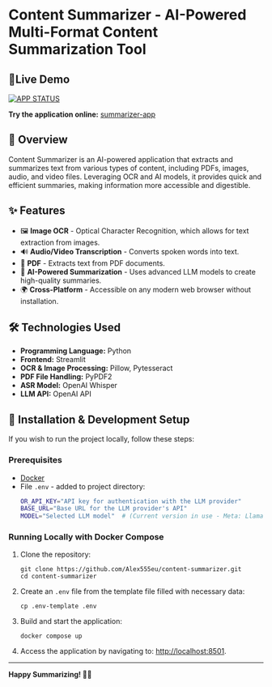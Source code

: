 # Content Summarizer - AI-Powered Multi-Format Content Summarization Tool

## 🚀Live Demo
[![APP STATUS](https://img.shields.io/badge/app%20status-up-brightgreen?style=for-the-badge)](https://summarizer-app.almapas.com/)

**Try the application online:** [summarizer-app](https://summarizer-app.almapas.com/)

## 📖 Overview
Content Summarizer is an AI-powered application that extracts and summarizes text from various types of content, including PDFs, images, audio, and video files. Leveraging OCR and AI models, it provides quick and efficient summaries, making information more accessible and digestible.

## ✨ Features
- 🖼 **Image OCR** - Optical Character Recognition, which allows for text extraction from images.
- 🔊 **Audio/Video Transcription** - Converts spoken words into text.
- 📄 **PDF** - Extracts text from PDF documents.
- 🧠 **AI-Powered Summarization** - Uses advanced LLM models to create high-quality summaries.
- 🌍 **Cross-Platform** - Accessible on any modern web browser without installation.

## 🛠️ Technologies Used
- **Programming Language:** Python
- **Frontend:** Streamlit
- **OCR & Image Processing:** Pillow, Pytesseract
- **PDF File Handling:** PyPDF2
- **ASR Model:** OpenAI Whisper
- **LLM API:** OpenAI API

## 📜 Installation & Development Setup
If you wish to run the project locally, follow these steps:

### Prerequisites
- [Docker](https://www.docker.com/)
- File `.env` - added to project directory:
  ```bash
  OR_API_KEY="API key for authentication with the LLM provider"
  BASE_URL="Base URL for the LLM provider's API"
  MODEL="Selected LLM model"  # (Current version in use - Meta: Llama 3.1 70B Instruct)
  ```

### Running Locally with Docker Compose
1. Clone the repository:
   ```
   git clone https://github.com/Alex555eu/content-summarizer.git
   cd content-summarizer
   ```

2. Create an `.env` file from the template file filled with necessary data:
   ```
   cp .env-template .env
   ```

3. Build and start the application:
   ```
   docker compose up 
   ```

4. Access the application by navigating to: [http://localhost:8501](http://localhost:8501).


---
**Happy Summarizing! 📝✨**

